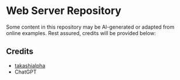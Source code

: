 # Web Server Repository

Some content in this repository may be AI-generated or adapted from online examples. Rest assured, credits will be provided below:

## Credits

- [takashialpha](https://github.com/takashialpha)  
- ChatGPT

